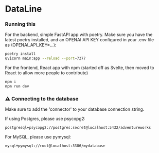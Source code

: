 # DataLine

### Running this

For the backend, simple FastAPI app with poetry. Make sure you have the latest poetry installed, and an OPENAI API KEY configured in your .env file as (OPENAI_API_KEY=...):

```bash
poetry install
uvicorn main:app --reload --port=7377
```

For the frontend, React app with npm (started off as Svelte, then moved to React to allow more people to contribute)
```bash
npm i
npm run dev
```


### ⚠️ Connecting to the database

Make sure to add the 'connector' to your database connection string. 

If using Postgres, please use psycopg2:

```bash
postgresql+psycopg2://postgres:secret@localhost:5432/adventureworks
```

For MySQL, please use pymysql:
```bash
mysql+pymysql://root@localhost:3306/mydatabase
```

